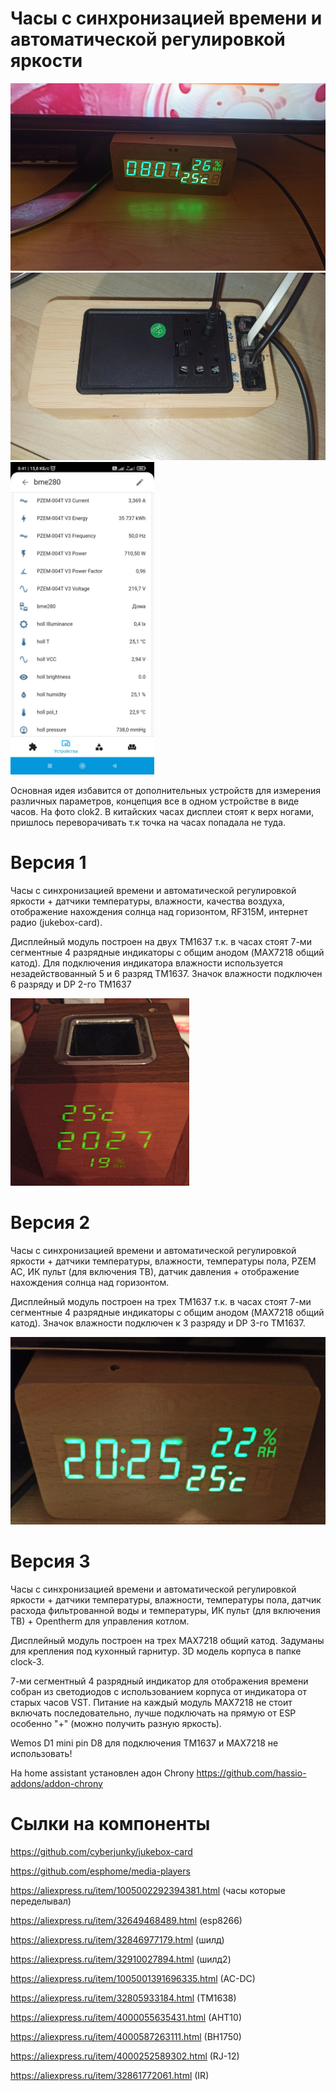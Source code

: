 Часы с синхронизацией времени и автоматической регулировкой яркости
========================

<img src="https://github.com/ananyevgv/Esphome-clock-NTP/blob/main/cloc-f.jpg" height="300" alt="Часы">
<img src="https://github.com/ananyevgv/Esphome-clock-NTP/blob/main/clok-t.jpg" height="300" alt="Обратная сторона">
<img src="https://github.com/ananyevgv/Esphome-clock-NTP/blob/main/dat.jpg" height="500" alt="Срин датчиков">   

Основная идея избавится от дополнительных устройств для измерения различных параметров, концепция все в одном устройстве в виде часов. 
На фото clok2. В китайских часах дисплеи стоят к верх ногами, пришлось переворачивать т.к точка на часах попадала не туда.

Версия 1 
==========

Часы с синхронизацией времени и автоматической регулировкой яркости + датчики температуры, влажности, качества воздуха, отображение нахождения солнца над горизонтом, RF315M, интернет радио (jukebox-card).

Дисплейный модуль построен на двух TM1637 т.к. в часах стоят 7-ми сегментные 4 разрядные индикаторы с общим анодом (MAX7218 общий катод). Для подключения индикатора влажности используется незадействованный 5 и 6 разряд TM1637. Значок влажности подключен 6 разряду и DP 2-го TM1637

<img src="https://github.com/ananyevgv/Esphome-clock-NTP/blob/main/clock-1/1639051819484.jpg" height="300" alt="Часы">

Версия 2
==========
Часы с синхронизацией времени и автоматической регулировкой яркости + датчики температуры, влажности, температуры пола, PZEM AC, ИК пульт (для включения ТВ), датчик давления + отображение нахождения солнца над горизонтом.

Дисплейный модуль построен на трех TM1637 т.к. в часах стоят 7-ми сегментные 4 разрядные индикаторы с общим анодом (MAX7218 общий катод). Значок влажности подключен к 3 разряду и DP 3-го TM1637. 

<img src="https://github.com/ananyevgv/Esphome-clock-NTP/blob/main/clock-2/1639051819490.jpg" height="300" alt="Часы">

Версия 3
==========
Часы с синхронизацией времени и автоматической регулировкой яркости + датчики температуры, влажности, температуры пола, датчик расхода фильтрованной воды  и температуры, ИК пульт (для включения ТВ) + Opentherm  для управления котлом. 

Дисплейный модуль построен на трех MAX7218 общий катод. Задуманы для крепления под кухонный гарнитур. 3D модель корпуса в папке clock-3.

7-ми сегментный 4 разрядный индикатор для отображения времени собран из светодиодов с использованием корпуса от индикатора от старых часов VST. Питание на каждый модуль MAX7218 не стоит включать последовательно, лучше подключать на прямую от ESP особенно "+" (можно получить разную яркость).


Wemos D1 mini pin D8  для подключения TM1637 и MAX7218 не использовать! 

На home assistant установлен адон Chrony https://github.com/hassio-addons/addon-chrony 

Сылки на компоненты
========================
https://github.com/cyberjunky/jukebox-card

https://github.com/esphome/media-players

https://aliexpress.ru/item/1005002292394381.html (часы которые переделывал)

https://aliexpress.ru/item/32649468489.html (esp8266)

https://aliexpress.ru/item/32846977179.html (шилд)

https://aliexpress.ru/item/32910027894.html (шилд2)

https://aliexpress.ru/item/1005001391696335.html (AC-DC)

https://aliexpress.ru/item/32805933184.html (TM1638)

https://aliexpress.ru/item/4000055635431.html (AHT10)

https://aliexpress.ru/item/4000587263111.html (BH1750)

https://aliexpress.ru/item/4000252589302.html (RJ-12)

https://aliexpress.ru/item/32861772061.html (IR)
